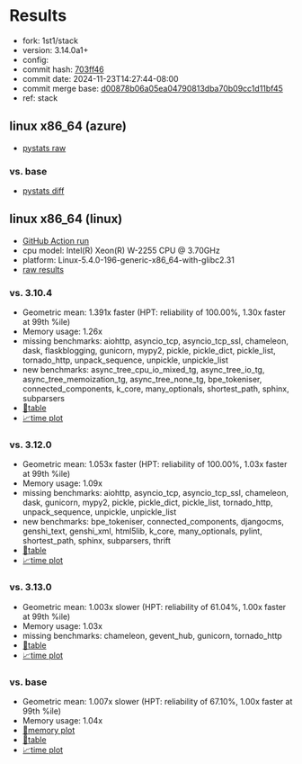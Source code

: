 # Results

- fork: 1st1/stack
- version: 3.14.0a1+
- config: 
- commit hash: [703ff46](https://github.com/1st1/cpython/commit/703ff46)
- commit date: 2024-11-23T14:27:44-08:00
- commit merge base: [d00878b06a05ea04790813dba70b09cc1d11bf45](https://github.com/python/cpython/commit/d00878b06a05ea04790813dba70b09cc1d11bf45)
- ref: stack

## linux x86_64 (azure)

- [pystats raw](bm-20241123-azure-x86_64-1st1-stack-3.14.0a1%2B-703ff46-pystats.json)

### vs. base

- [pystats diff](bm-20241123-azure-x86_64-1st1-stack-3.14.0a1%2B-703ff46-pystats-vs-base.md)

## linux x86_64 (linux)

- [GitHub Action run](https://github.com/faster-cpython/benchmarking/actions/runs/12016901778)
- cpu model: Intel(R) Xeon(R) W-2255 CPU @ 3.70GHz
- platform: Linux-5.4.0-196-generic-x86_64-with-glibc2.31
- [raw results](bm-20241123-linux-x86_64-1st1-stack-3.14.0a1%2B-703ff46.json)

### vs. 3.10.4

- Geometric mean: 1.391x faster (HPT: reliability of 100.00%, 1.30x faster at 99th %ile)
- Memory usage: 1.26x
- missing benchmarks: aiohttp, asyncio_tcp, asyncio_tcp_ssl, chameleon, dask, flaskblogging, gunicorn, mypy2, pickle, pickle_dict, pickle_list, tornado_http, unpack_sequence, unpickle, unpickle_list
- new benchmarks: async_tree_cpu_io_mixed_tg, async_tree_io_tg, async_tree_memoization_tg, async_tree_none_tg, bpe_tokeniser, connected_components, k_core, many_optionals, shortest_path, sphinx, subparsers
- [📄table](bm-20241123-linux-x86_64-1st1-stack-3.14.0a1%2B-703ff46-vs-3.10.4.md)
- [📈time plot](bm-20241123-linux-x86_64-1st1-stack-3.14.0a1%2B-703ff46-vs-3.10.4.svg)

### vs. 3.12.0

- Geometric mean: 1.053x faster (HPT: reliability of 100.00%, 1.03x faster at 99th %ile)
- Memory usage: 1.09x
- missing benchmarks: aiohttp, asyncio_tcp, asyncio_tcp_ssl, chameleon, dask, gunicorn, mypy2, pickle, pickle_dict, pickle_list, tornado_http, unpack_sequence, unpickle, unpickle_list
- new benchmarks: bpe_tokeniser, connected_components, djangocms, genshi_text, genshi_xml, html5lib, k_core, many_optionals, pylint, shortest_path, sphinx, subparsers, thrift
- [📄table](bm-20241123-linux-x86_64-1st1-stack-3.14.0a1%2B-703ff46-vs-3.12.0.md)
- [📈time plot](bm-20241123-linux-x86_64-1st1-stack-3.14.0a1%2B-703ff46-vs-3.12.0.svg)

### vs. 3.13.0

- Geometric mean: 1.003x slower (HPT: reliability of 61.04%, 1.00x faster at 99th %ile)
- Memory usage: 1.03x
- missing benchmarks: chameleon, gevent_hub, gunicorn, tornado_http
- [📄table](bm-20241123-linux-x86_64-1st1-stack-3.14.0a1%2B-703ff46-vs-3.13.0.md)
- [📈time plot](bm-20241123-linux-x86_64-1st1-stack-3.14.0a1%2B-703ff46-vs-3.13.0.svg)

### vs. base

- Geometric mean: 1.007x slower (HPT: reliability of 67.10%, 1.00x faster at 99th %ile)
- Memory usage: 1.04x
- [🧠memory plot](bm-20241123-linux-x86_64-1st1-stack-3.14.0a1%2B-703ff46-vs-base-mem.svg)
- [📄table](bm-20241123-linux-x86_64-1st1-stack-3.14.0a1%2B-703ff46-vs-base.md)
- [📈time plot](bm-20241123-linux-x86_64-1st1-stack-3.14.0a1%2B-703ff46-vs-base.svg)

